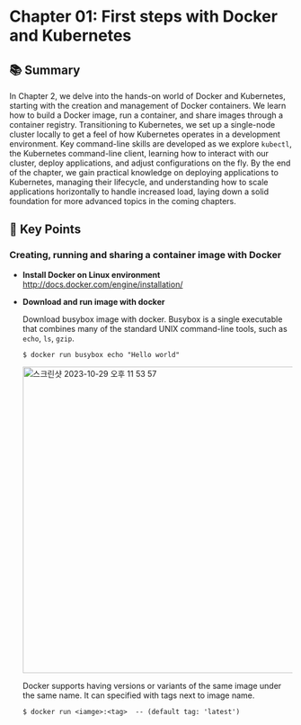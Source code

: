 # Chapter 01: First steps with Docker and Kubernetes

## 📚 Summary

In Chapter 2, we delve into the hands-on world of Docker and Kubernetes, starting with the creation and management of Docker containers. We learn how to build a Docker image, run a container, and share images through a container registry. 
Transitioning to Kubernetes, we set up a single-node cluster locally to get a feel of how Kubernetes operates in a development environment. 
Key command-line skills are developed as we explore `kubectl`, the Kubernetes command-line client, learning how to interact with our cluster, deploy applications, and adjust configurations on the fly.
By the end of the chapter, we gain practical knowledge on deploying applications to Kubernetes, managing their lifecycle, and understanding how to scale applications horizontally to handle increased load, laying down a solid foundation for more advanced topics in the coming chapters.

## 📌 Key Points
### Creating, running and sharing a container image with Docker
- **Install Docker on Linux environment**
 http://docs.docker.com/engine/installation/
- **Download and run image with docker**
  
  Download busybox image with docker. Busybox is a single executable that combines many of the standard UNIX command-line tools, such as `echo`, `ls`, `gzip`.
  ```
  $ docker run busybox echo "Hello world"
  ```

  <img width="545" alt="스크린샷 2023-10-29 오후 11 53 57" src="https://github.com/Myoung-heeSeo/k8s-study-journey/assets/43746377/8b13370f-ae5d-4f5b-95d5-6e30205ac29e">

  Docker supports having versions or variants of the same image under the same name. It can specified with tags next to image name. 
  ```
  $ docker run <iamge>:<tag>  -- (default tag: 'latest')
  ```
